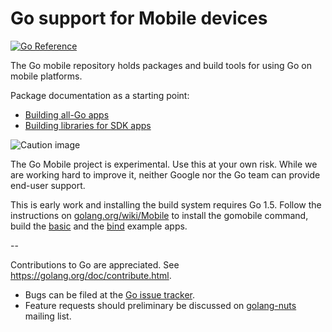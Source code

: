 # Go support for Mobile devices

[![Go Reference](https://pkg.go.dev/badge/golang.org/x/mobile.svg)](https://pkg.go.dev/golang.org/x/mobile)

The Go mobile repository holds packages and build tools for using Go on mobile platforms.

Package documentation as a starting point:

- [Building all-Go apps](https://github.com/provpn/mobile/app)
- [Building libraries for SDK apps](https://github.com/provpn/mobile/cmd/gobind)

![Caution image](doc/caution.png)

The Go Mobile project is experimental. Use this at your own risk.
While we are working hard to improve it, neither Google nor the Go
team can provide end-user support.

This is early work and installing the build system requires Go 1.5.
Follow the instructions on
[golang.org/wiki/Mobile](https://golang.org/wiki/Mobile)
to install the gomobile command, build the
[basic](https://github.com/provpn/mobile/example/basic)
and the [bind](https://github.com/provpn/mobile/example/bind) example apps.

--

Contributions to Go are appreciated. See https://golang.org/doc/contribute.html.

* Bugs can be filed at the [Go issue tracker](https://golang.org/issue/new?title=x/mobile:+).
* Feature requests should preliminary be discussed on
[golang-nuts](https://groups.google.com/forum/#!forum/golang-nuts)
mailing list.
